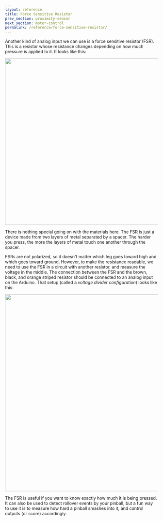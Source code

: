 ```yaml
---
layout: reference
title: Force Sensitive Resistor
prev_section: proximity-sensor
next_section: motor-control
permalink: /reference/force-sensitive-resistor/
---
```



Another kind of analog input we can use is a force sensitive resistor (FSR). This is a resistor whose resistance changes depending on how much pressure is applied to it. It looks like this: 

<img src="https://learn.adafruit.com/system/assets/assets/000/000/426/medium260/force___flex_FSR402_MED.jpg?1396762932" style="width: 550px"/>

There is nothing special going on with the materials here. The FSR is just a device made from two layers of metal separated by a spacer. The harder you press, the more the layers of metal touch one another through the spacer. 

FSRs are not polarized, so it doesn't matter which leg goes toward high and which goes toward ground. However, to make the resistance readable, we need to use the FSR in a circuit with another resistor, and measure the voltage in the middle. The connection between the FSR and the brown, black, and orange striped resistor should be connected to an analog input on the Arduino. That setup (called a _voltage divider configuration_) looks like this: 

<img src="{{ site.baseurl }}/img/fsr-connection.jpg" style="width: 650px"/>


The FSR is useful if you want to know exactly how much it is being pressed. It can also be used to detect rollover events by your pinball, but a fun way to use it is to measure how hard a pinball smashes into it, and control outputs (or score) accordingly. 
